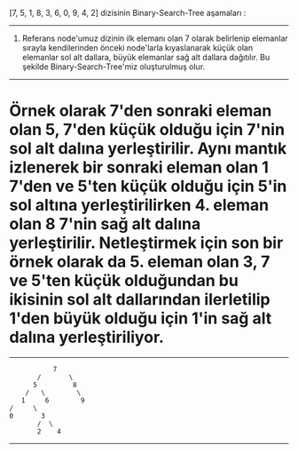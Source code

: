 [7, 5, 1, 8, 3, 6, 0, 9, 4, 2] dizisinin Binary-Search-Tree aşamaları :

--  --  --  --  --  --  --  --

1) Referans node'umuz dizinin ilk elemanı olan 7 olarak belirlenip elemanlar sırayla kendilerinden önceki node'larla kıyaslanarak küçük olan elemanlar sol alt dallara, büyük elemanlar sağ alt dallara dağıtılır. Bu şekilde Binary-Search-Tree'miz oluşturulmuş olur.

--  --  --  --  --  --  --  --

# Örnek olarak 7'den sonraki eleman olan 5, 7'den küçük olduğu için 7'nin sol alt dalına yerleştirilir. Aynı mantık izlenerek bir sonraki eleman olan 1 7'den ve 5'ten küçük olduğu için 5'in sol altına yerleştirilirken 4. eleman olan 8 7'nin sağ alt dalına yerleştirilir. Netleştirmek için son bir örnek olarak da 5. eleman olan 3, 7 ve 5'ten küçük olduğundan bu ikisinin sol alt dallarından ilerletilip 1'den büyük olduğu için 1'in sağ alt dalına yerleştiriliyor.

--  --  --  --  --  --  --  --

               7    
           /       \ 
          5         8
        /   \        \
       1     6        9
    /     \       
    0       3
           /  \
           2    4

--  --  --  --  --  --  --  --

